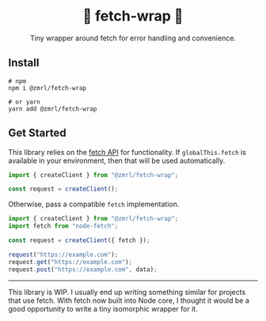 <h1 align="center">
  🌯 fetch-wrap 🌯
</h1>
<p align="center">
  Tiny wrapper around fetch for error handling and convenience.
</p>

## Install

```shell
# npm
npm i @zmrl/fetch-wrap

# or yarn
yarn add @zmrl/fetch-wrap
```

## Get Started

This library relies on the
[fetch API](https://developer.mozilla.org/en-US/docs/Web/API/Fetch_API)
for functionality. If `globalThis.fetch` is available in your environment,
then that will be used automatically.

```ts
import { createClient } from "@zmrl/fetch-wrap";

const request = createClient();
```

Otherwise, pass a compatible `fetch` implementation.

```ts
import { createClient } from "@zmrl/fetch-wrap";
import fetch from "node-fetch";

const request = createClient({ fetch });
```

```ts
request("https://example.com");
request.get("https://example.com");
request.post("https://example.com", data);
```

---

This library is WIP. I usually end up writing something similar for projects
that use fetch. With fetch now built into Node core, I thought it would be a
good opportunity to write a tiny isomorphic wrapper for it.
